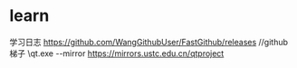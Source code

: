 # learn
学习日志
https://github.com/WangGithubUser/FastGithub/releases  //github梯子
\qt.exe --mirror https://mirrors.ustc.edu.cn/qtproject
